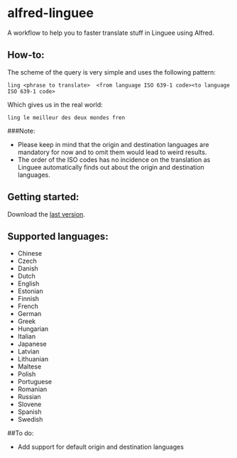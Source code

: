 # alfred-linguee
A workflow to help you to faster translate stuff in Linguee using Alfred.

## How-to:
The scheme of the query is very simple and uses the following pattern:

`ling <phrase to translate>  <from language ISO 639-1 code><to language ISO 639-1 code>`

Which gives us in the real world:

`ling le meilleur des deux mondes fren`

###Note:
* Please keep in mind that the origin and destination languages are mandatory for now and to omit them would lead to weird results.
* The order of the ISO codes has no incidence on the translation as Linguee automatically finds out about the origin and destination languages.

## Getting started:
Download the [last version](https://github.com/Performat/alfred-linguee/releases/download/0.1/Translate.on.Linguee.alfredworkflow).

## Supported languages:
* Chinese
* Czech
* Danish
* Dutch
* English
* Estonian
* Finnish
* French
* German
* Greek
* Hungarian
* Italian
* Japanese
* Latvian
* Lithuanian
* Maltese
* Polish
* Portuguese
* Romanian
* Russian
* Slovene
* Spanish
* Swedish


##To do:
* Add support for default origin and destination languages
